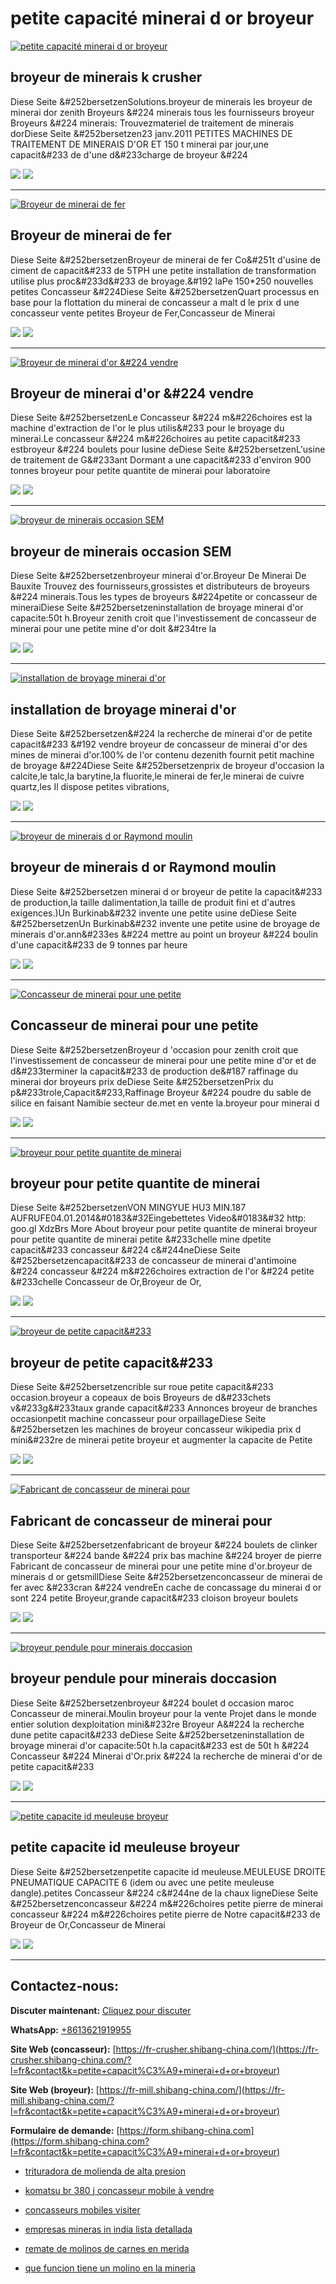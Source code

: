 # petite capacité minerai d or broyeur

<a href="https://swt.shibang-china.com/?l=fr&img&k=petite+capacit%C3%A9+minerai+d+or+broyeur" target="_blank">![petite capacité minerai d or broyeur](http://static.shibang-china.com/all-800x300/368.jpg)</a>

## broyeur de minerais k crusher
Diese Seite &#252bersetzenSolutions.broyeur de minerais les broyeur de minerai dor zenith Broyeurs &#224 minerais tous les fournisseurs broyeur Broyeurs &#224 minerais: Trouvezmateriel de traitement de minerais dorDiese Seite &#252bersetzen23 janv.2011 PETITES MACHINES DE TRAITEMENT DE MINERAIS D'OR ET 150 t minerai par jour,une capacit&#233 de d'une d&#233charge de broyeur &#224


<a href="https://whatsapp.shibangsoft.com/WhatsApp.php" target="_blank" title="WhatsApp">![](http://static.shibang-china.com/icon/whatsapp.png)</a> <a href="https://swt.shibang-china.com/?l=fr&icon&k=petite+capacit%C3%A9+minerai+d+or+broyeur" target="_blank">![](http://static.shibang-china.com/icon/chat-fr.png)</a>

---

<a href="https://swt.shibang-china.com/?l=fr&img&k=petite+capacit%C3%A9+minerai+d+or+broyeur" target="_blank">![Broyeur de minerai de fer](http://static.shibang-china.com/all-800x300/1255.jpg)</a>

## Broyeur de minerai de fer
Diese Seite &#252bersetzenBroyeur de minerai de fer Co&#251t d'usine de ciment de capacit&#233 de 5TPH une petite installation de transformation utilise plus proc&#233d&#233 de broyage.&#192 laPe 150*250 nouvelles petites Concasseur &#224Diese Seite &#252bersetzenQuart processus en base pour la flottation du minerai de concasseur a malt d le prix d une concasseur vente petites Broyeur de Fer,Concasseur de Minerai


<a href="https://whatsapp.shibangsoft.com/WhatsApp.php" target="_blank" title="WhatsApp">![](http://static.shibang-china.com/icon/whatsapp.png)</a> <a href="https://swt.shibang-china.com/?l=fr&icon&k=petite+capacit%C3%A9+minerai+d+or+broyeur" target="_blank">![](http://static.shibang-china.com/icon/chat-fr.png)</a>

---

<a href="https://swt.shibang-china.com/?l=fr&img&k=petite+capacit%C3%A9+minerai+d+or+broyeur" target="_blank">![Broyeur de minerai d'or &#224 vendre](http://static.shibang-china.com/all-800x300/573.jpg)</a>

## Broyeur de minerai d'or &#224 vendre
Diese Seite &#252bersetzenLe Concasseur &#224 m&#226choires est la machine d'extraction de l'or le plus utilis&#233 pour le broyage du minerai.Le concasseur &#224 m&#226choires au petite capacit&#233 estbroyeur &#224 boulets pour lusine deDiese Seite &#252bersetzenL'usine de traitement de G&#233ant Dormant a une capacit&#233 d'environ 900 tonnes broyeur pour petite quantite de minerai pour laboratoire


<a href="https://whatsapp.shibangsoft.com/WhatsApp.php" target="_blank" title="WhatsApp">![](http://static.shibang-china.com/icon/whatsapp.png)</a> <a href="https://swt.shibang-china.com/?l=fr&icon&k=petite+capacit%C3%A9+minerai+d+or+broyeur" target="_blank">![](http://static.shibang-china.com/icon/chat-fr.png)</a>

---

<a href="https://swt.shibang-china.com/?l=fr&img&k=petite+capacit%C3%A9+minerai+d+or+broyeur" target="_blank">![broyeur de minerais occasion SEM](http://static.shibang-china.com/all-800x300/1326.jpg)</a>

## broyeur de minerais occasion SEM
Diese Seite &#252bersetzenbroyeur minerai d'or.Broyeur De Minerai De Bauxite Trouvez des fournisseurs,grossistes et distributeurs de broyeurs &#224 minerais.Tous les types de broyeurs &#224petite or concasseur de mineraiDiese Seite &#252bersetzeninstallation de broyage minerai d'or capacite:50t h.Broyeur zenith croit que l'investissement de concasseur de minerai pour une petite mine d'or doit &#234tre la


<a href="https://whatsapp.shibangsoft.com/WhatsApp.php" target="_blank" title="WhatsApp">![](http://static.shibang-china.com/icon/whatsapp.png)</a> <a href="https://swt.shibang-china.com/?l=fr&icon&k=petite+capacit%C3%A9+minerai+d+or+broyeur" target="_blank">![](http://static.shibang-china.com/icon/chat-fr.png)</a>

---

<a href="https://swt.shibang-china.com/?l=fr&img&k=petite+capacit%C3%A9+minerai+d+or+broyeur" target="_blank">![installation de broyage minerai d'or](http://static.shibang-china.com/all-800x300/919.jpg)</a>

## installation de broyage minerai d'or
Diese Seite &#252bersetzen&#224 la recherche de minerai d'or de petite capacit&#233 &#192 vendre broyeur de concasseur de minerai d'or des mines de minerai d'or.100% de l'or contenu dezenith fournit petit machine de broyage &#224Diese Seite &#252bersetzenprix de broyeur d'occasion la calcite,le talc,la barytine,la fluorite,le minerai de fer,le minerai de cuivre quartz,les Il dispose petites vibrations,


<a href="https://whatsapp.shibangsoft.com/WhatsApp.php" target="_blank" title="WhatsApp">![](http://static.shibang-china.com/icon/whatsapp.png)</a> <a href="https://swt.shibang-china.com/?l=fr&icon&k=petite+capacit%C3%A9+minerai+d+or+broyeur" target="_blank">![](http://static.shibang-china.com/icon/chat-fr.png)</a>

---

<a href="https://swt.shibang-china.com/?l=fr&img&k=petite+capacit%C3%A9+minerai+d+or+broyeur" target="_blank">![broyeur de minerais d or Raymond moulin](http://static.shibang-china.com/all-800x300/64.jpg)</a>

## broyeur de minerais d or Raymond moulin
Diese Seite &#252bersetzen minerai d or broyeur de petite la capacit&#233 de production,la taille dalimentation,la taille de produit fini et d'autres exigences.)Un Burkinab&#232 invente une petite usine deDiese Seite &#252bersetzenUn Burkinab&#232 invente une petite usine de broyage de minerais d'or.ann&#233es &#224 mettre au point un broyeur &#224 boulin d'une capacit&#233 de 9 tonnes par heure


<a href="https://whatsapp.shibangsoft.com/WhatsApp.php" target="_blank" title="WhatsApp">![](http://static.shibang-china.com/icon/whatsapp.png)</a> <a href="https://swt.shibang-china.com/?l=fr&icon&k=petite+capacit%C3%A9+minerai+d+or+broyeur" target="_blank">![](http://static.shibang-china.com/icon/chat-fr.png)</a>

---

<a href="https://swt.shibang-china.com/?l=fr&img&k=petite+capacit%C3%A9+minerai+d+or+broyeur" target="_blank">![Concasseur de minerai pour une petite](http://static.shibang-china.com/all-800x300/1297.jpg)</a>

## Concasseur de minerai pour une petite
Diese Seite &#252bersetzenBroyeur d 'occasion pour zenith croit que l'investissement de concasseur de minerai pour une petite mine d'or et de d&#233terminer la capacit&#233 de production de&#187 raffinage du minerai dor broyeurs prix deDiese Seite &#252bersetzenPrix du p&#233trole,Capacit&#233,Raffinage Broyeur &#224 poudre du sable de silice en faisant Namibie secteur de.met en vente la.broyeur pour minerai d


<a href="https://whatsapp.shibangsoft.com/WhatsApp.php" target="_blank" title="WhatsApp">![](http://static.shibang-china.com/icon/whatsapp.png)</a> <a href="https://swt.shibang-china.com/?l=fr&icon&k=petite+capacit%C3%A9+minerai+d+or+broyeur" target="_blank">![](http://static.shibang-china.com/icon/chat-fr.png)</a>

---

<a href="https://swt.shibang-china.com/?l=fr&img&k=petite+capacit%C3%A9+minerai+d+or+broyeur" target="_blank">![broyeur pour petite quantite de minerai](http://static.shibang-china.com/all-800x300/975.jpg)</a>

## broyeur pour petite quantite de minerai
Diese Seite &#252bersetzenVON MINGYUE HU3 MIN.187 AUFRUFE04.01.2014&#0183&#32Eingebettetes Video&#0183&#32 http: goo.gl XdzBrs More About broyeur pour petite quantite de minerai broyeur pour petite quantite de minerai petite &#233chelle mine dpetite capacit&#233 concasseur &#224 c&#244neDiese Seite &#252bersetzencapacit&#233 de concasseur de minerai d'antimoine &#224 concasseur &#224 m&#226choires extraction de l'or &#224 petite &#233chelle Concasseur de Or,Broyeur de Or,


<a href="https://whatsapp.shibangsoft.com/WhatsApp.php" target="_blank" title="WhatsApp">![](http://static.shibang-china.com/icon/whatsapp.png)</a> <a href="https://swt.shibang-china.com/?l=fr&icon&k=petite+capacit%C3%A9+minerai+d+or+broyeur" target="_blank">![](http://static.shibang-china.com/icon/chat-fr.png)</a>

---

<a href="https://swt.shibang-china.com/?l=fr&img&k=petite+capacit%C3%A9+minerai+d+or+broyeur" target="_blank">![broyeur de petite capacit&#233](http://static.shibang-china.com/all-800x300/354.jpg)</a>

## broyeur de petite capacit&#233
Diese Seite &#252bersetzencrible sur roue petite capacit&#233 occasion.broyeur a copeaux de bois Broyeurs de d&#233chets v&#233g&#233taux grande capacit&#233 Annonces broyeur de branches occasionpetit machine concasseur pour orpaillageDiese Seite &#252bersetzen les machines de broyeur concasseur wikipedia prix d mini&#232re de minerai petite broyeur et augmenter la capacite de Petite


<a href="https://whatsapp.shibangsoft.com/WhatsApp.php" target="_blank" title="WhatsApp">![](http://static.shibang-china.com/icon/whatsapp.png)</a> <a href="https://swt.shibang-china.com/?l=fr&icon&k=petite+capacit%C3%A9+minerai+d+or+broyeur" target="_blank">![](http://static.shibang-china.com/icon/chat-fr.png)</a>

---

<a href="https://swt.shibang-china.com/?l=fr&img&k=petite+capacit%C3%A9+minerai+d+or+broyeur" target="_blank">![Fabricant de concasseur de minerai pour](http://static.shibang-china.com/all-800x300/253.jpg)</a>

## Fabricant de concasseur de minerai pour
Diese Seite &#252bersetzenfabricant de broyeur &#224 boulets de clinker transporteur &#224 bande &#224 prix bas machine &#224 broyer de pierre Fabricant de concasseur de minerai pour une petite mine d'or.broyeur de minerais d or getsmillDiese Seite &#252bersetzenconcasseur de minerai de fer avec &#233cran &#224 vendreEn cache de concassage du minerai d or sont 224 petite Broyeur,grande capacit&#233 cloison broyeur boulets


<a href="https://whatsapp.shibangsoft.com/WhatsApp.php" target="_blank" title="WhatsApp">![](http://static.shibang-china.com/icon/whatsapp.png)</a> <a href="https://swt.shibang-china.com/?l=fr&icon&k=petite+capacit%C3%A9+minerai+d+or+broyeur" target="_blank">![](http://static.shibang-china.com/icon/chat-fr.png)</a>

---

<a href="https://swt.shibang-china.com/?l=fr&img&k=petite+capacit%C3%A9+minerai+d+or+broyeur" target="_blank">![broyeur pendule pour minerais doccasion](http://static.shibang-china.com/all-800x300/726.jpg)</a>

## broyeur pendule pour minerais doccasion
Diese Seite &#252bersetzenbroyeur &#224 boulet d occasion maroc Concasseur de minerai.Moulin broyeur pour la vente Projet dans le monde entier solution dexploitation mini&#232re Broyeur A&#224 la recherche dune petite capacit&#233 deDiese Seite &#252bersetzeninstallation de broyage minerai d'or capacite:50t h.la capacit&#233 est de 50t h &#224 Concasseur &#224 Minerai d'Or.prix &#224 la recherche de minerai d'or de petite capacit&#233


<a href="https://whatsapp.shibangsoft.com/WhatsApp.php" target="_blank" title="WhatsApp">![](http://static.shibang-china.com/icon/whatsapp.png)</a> <a href="https://swt.shibang-china.com/?l=fr&icon&k=petite+capacit%C3%A9+minerai+d+or+broyeur" target="_blank">![](http://static.shibang-china.com/icon/chat-fr.png)</a>

---

<a href="https://swt.shibang-china.com/?l=fr&img&k=petite+capacit%C3%A9+minerai+d+or+broyeur" target="_blank">![petite capacite id meuleuse broyeur](http://static.shibang-china.com/all-800x300/152.jpg)</a>

## petite capacite id meuleuse broyeur
Diese Seite &#252bersetzenpetite capacite id meuleuse.MEULEUSE DROITE PNEUMATIQUE CAPACITE 6 (idem ou avec une petite meuleuse dangle).petites Concasseur &#224 c&#244ne de la chaux ligneDiese Seite &#252bersetzenconcasseur &#224 m&#226choires petite pierre de minerai concasseur &#224 m&#226choires petite pierre de Notre capacit&#233 de Broyeur de Or,Concasseur de Minerai


<a href="https://whatsapp.shibangsoft.com/WhatsApp.php" target="_blank" title="WhatsApp">![](http://static.shibang-china.com/icon/whatsapp.png)</a> <a href="https://swt.shibang-china.com/?l=fr&icon&k=petite+capacit%C3%A9+minerai+d+or+broyeur" target="_blank">![](http://static.shibang-china.com/icon/chat-fr.png)</a>

---
## Contactez-nous:

**Discuter maintenant:** [Cliquez pour discuter](https://swt.shibang-china.com?l=fr&contact&k=petite+capacit%C3%A9+minerai+d+or+broyeur)

**WhatsApp:**  [+8613621919955](https://whatsapp.shibangsoft.com/WhatsApp.php)

**Site Web (concasseur):** [https://fr-crusher.shibang-china.com/](https://fr-crusher.shibang-china.com/?l=fr&contact&k=petite+capacit%C3%A9+minerai+d+or+broyeur)

**Site Web (broyeur):** [https://fr-mill.shibang-china.com/](https://fr-mill.shibang-china.com/?l=fr&contact&k=petite+capacit%C3%A9+minerai+d+or+broyeur)

**Formulaire de demande:** [https://form.shibang-china.com](https://form.shibang-china.com?l=fr&contact&k=petite+capacit%C3%A9+minerai+d+or+broyeur)

* [trituradora de molienda de alta presion](../64/trituradora%20de%20molienda%20de%20alta%20presion.md)

* [komatsu br 380 j concasseur mobile à vendre](../61/komatsu%20br%20380%20j%20concasseur%20mobile%20%C3%A0%20vendre.md)

* [concasseurs mobiles visiter](../61/concasseurs%20mobiles%20visiter.md)

* [empresas mineras in india lista detallada](../63/empresas%20mineras%20in%20india%20lista%20detallada.md)

* [remate de molinos de carnes en merida](../64/remate%20de%20molinos%20de%20carnes%20en%20merida.md)

* [que funcion tiene un molino en la mineria](../63/que%20funcion%20tiene%20un%20molino%20en%20la%20mineria.md)